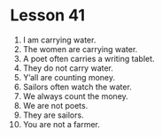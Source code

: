 # Lesson 41

1. I am carrying water.
2. The women are carrying water.
3. A poet often carries a writing tablet.
4. They do not carry water.
5. Y’all are counting money.
6. Sailors often watch the water.
7. We always count the money.
8. We are not poets.
9. They are sailors.
10. You are not a farmer.
